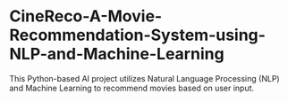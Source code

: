 # CineReco-A-Movie-Recommendation-System-using-NLP-and-Machine-Learning
This Python-based AI project utilizes Natural Language Processing (NLP) and Machine Learning to recommend movies based on user input.
